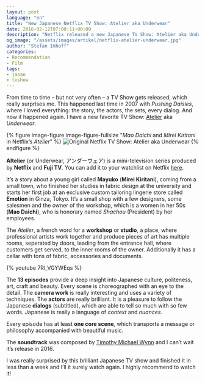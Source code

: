 ```yaml
---
layout: post
language: "en"
title: "New Japanese Netflix TV Show: Atelier aka Underwear"
date: 2016-02-12T07:00:11+00:00
description: "Netflix released a new Japanese TV Show: Atelier aka Underwear. I highly recommend this brilliant work about a young girl starting in an exclusive custom tailoring lingerie store in Toyko."
og_image: "/assets/images/artikel/netflix-atelier-underwear.jpg"
author: "Stefan Imhoff"
categories:
- Recommendation
- Film
tags:
- japan
- tvshow
---
```


From time to time – but not very often – a TV Show gets released, which really surprises me. This happened last time in 2007 with *Pushing Daisies*, where I loved everything: the story, the actors, the sets, every dialog. And now it happened again. I have a new favorite TV Show: [Atelier](http://www.imdb.com/title/tt4790548/) aka *Underwear*.

{% figure image-figure image-figure-fullsize "<em>Mao Daichi</em> and <em>Mirei Kiritani</em>	in Netflix’s <cite>Atelier</cite>" %}
<img src="{{ site.url }}/assets/images/artikel/netflix-atelier-underwear.jpg" alt="Original Netflix TV Show: Atelier aka Underwear">
{% endfigure %}

**Altelier** (or Underwear, <span lang="ja">アンダーウェア</span>) is a mini-television series produced by **Netflix** and **Fuji TV**. You can add it to your watchlist on Netflix [here](http://www.netflix.com/title/80067618).

It’s a story about a young girl called **Mayuko** (**Mirei Kiritani**), coming from a small town, who finished her studies in fabric design at the university and starts her first job at an exclusive custom tailoring lingerie store called **Emotion** in Ginza, Tokyo. It’s a small shop with a few designers, some salesmen and the owner of the workshop, which is a women in her 50s (**Mao Daichi**), who is honorary named *Shachou* (President) by her employees.

The *Atelier*, a french word for a **workshop** or **studio**, a place, where professional artists work together and produce pieces of art has multiple rooms, seperated by doors, leading from the entrance hall, where customers get served, to the inner rooms of the owner. Additionally it has a cellar with tons of fabric, accessories and documents.

{% youtube 7Rl_VGYWEqs %}

The **13 episodes** provide a deep insight into Japanese culture, politeness, art, craft and beauty. Every scene is choreographed with an eye to the detail. The **camera work** is really interesting and uses a variety of techniques. The **actors** are really brilliant. It is a pleasure to follow the Japanese **dialogs** (subtitled), which are able to tell so much with so few words. Japanese is really a language of *context* and *nuances*.

Every episode has at least **one core scene**, which transports a message or philosophy accompanied with beautiful music.

The **soundtrack** was composed by [Timothy Michael Wynn](http://timwynn.net/) and I can’t wait it’s release in 2016.

I was really surprised by this brilliant Japanese TV show and finished it in less than a week and I’ll it surely watch again. I highly recommend to watch it!
